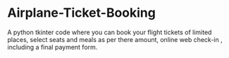 # Airplane-Ticket-Booking
A python tkinter code where you can book your flight tickets of limited places, select seats and meals as per there amount, online web check-in , including a final payment form.
